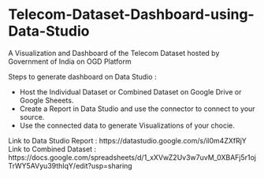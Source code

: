 # Telecom-Dataset-Dashboard-using-Data-Studio
A Visualization and Dashboard of the Telecom Dataset hosted by Government of India on OGD Platform

Steps to generate dashboard on Data Studio : <br />
<ul>
  <li>Host the Individual Dataset or Combined Dataset on Google Drive or Google Sheeets.</li>
  <li>Create a Report in Data Studio and use the connector to connect to your source.</li>
  <li>Use the connected data to generate Visualizations of your chocie.</li>
  </ul>
  Link to Data Studio Report : https://datastudio.google.com/s/il0m4ZXfRjY <br/ >
  Link to Combined Dataset : https://docs.google.com/spreadsheets/d/1_xXVwZ2Uv3w7uvM_0XBAFj5r1ojTrWY5AVyu39thIqY/edit?usp=sharing
